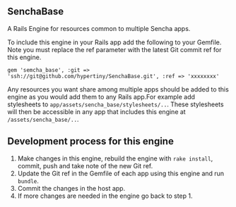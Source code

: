 SenchaBase
----------

A Rails Engine for resources common to multiple Sencha apps.

To include this engine in your Rails app add the following to your Gemfile. Note you must replace the ref parameter with the latest Git commit ref for this engine.

    gem 'semcha_base', :git => 'ssh://git@github.com/hypertiny/SenchaBase.git', :ref => 'xxxxxxxx'

Any resources you want share among multiple apps should be added to this engine as you would add them to any Rails app.For example add stylesheets to `app/assets/sencha_base/stylesheets/..`. These stylesheets will then be accessible in any app that includes this engine at `/assets/sencha_base/..`.

Development process for this engine
-----------------------------------

1. Make changes in this engine, rebuild the engine with `rake install`, commit, push and take note of the new Git ref.
2. Update the Git ref in the Gemfile of each app using this engine and run `bundle`.
3. Commit the changes in the host app.
4. If more changes are needed in the engine go back to step 1.
